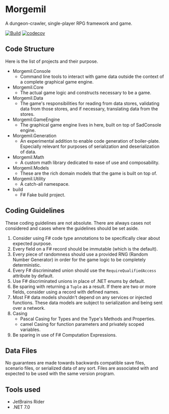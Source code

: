 # Morgemil

A dungeon-crawler, single-player RPG framework and game.

[![Build](https://github.com/DanielOliver/Morgemil/actions/workflows/build.yml/badge.svg)](https://github.com/DanielOliver/Morgemil/actions/workflows/build.yml)
[![codecov](https://codecov.io/gh/DanielOliver/Morgemil/branch/nightly/graph/badge.svg)](https://codecov.io/gh/DanielOliver/Morgemil)

## Code Structure

Here is the list of projects and their purpose.

* Morgemil.Console
    * Command line tools to interact with game data outside the context of a complete graphical game engine.
* Morgemil.Core
    * The actual game logic and constructs necessary to be a game.
* Morgemil.Data
    * The game's responsibilities for reading from data stores, validating data from those stores, and if necessary,
      translating data from the stores.
* Morgemil.GameEngine
    * The graphical game engine lives in here, built on top of SadConsole engine.
* Morgemil.Generation
    * An experimental addition to enable code generation of boiler-plate. Especially relevant for purposes of
      serialization and deserialization of data.
* Morgemil.Math
    * A custom math library dedicated to ease of use and composability.
* Morgemil.Models
    * These are the rich domain models that the game is built on top of.
* Morgemil.Utility
    * A catch-all namespace.
* build
    * F# Fake build project.

## Coding Guidelines

These coding guidelines are not absolute. There are always cases not considered and cases where the guidelines should be
set aside.

1. Consider using F# code type annotations to be specifically clear about expected purpose.
2. Every field on a F# record should be immutable (which is the default).
3. Every piece of randomness should use a provided RNG (Random Number Generator) in order for the game logic to be
   completely deterministic.
4. Every F# discriminated union should use the `RequireQualifiedAccess` attribute by default.
5. Use F# discriminated unions in place of .NET enums by default.
6. Be sparing with returning a `Tuple` as a result. If there are two or more fields, consider using a record with
   defined names.
7. Most F# data models shouldn't depend on any services or injected functions. These data models are subject to
   serialization and being sent over a network.
8. Casing
    * Pascal Casing for Types and the Type's Methods and Properties.
    * camel Casing for function parameters and privately scoped variables.
9. Be sparing in use of F# Computation Expressions.

## Data Files

No guarantees are made towards backwards compatible save files, scenario files, or serialized data of any sort. Files
are associated with and expected to be used with the same version program.

## Tools used

* JetBrains Rider
* .NET 7.0

